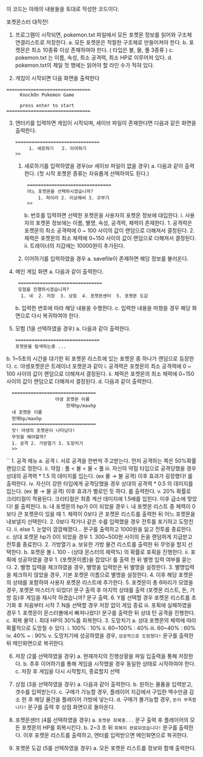 이 코드는 아래의 내용들을 토대로 작성한 코드이다.

포켓몬스터 대작전!
1. 프로그램이 시작되면, pokemon.txt 파일에서 모든 포켓몬 정보를 읽어와 구조체 연결리스트로 저장한다. 
  a. 모든 포켓몬은 적절한 구조체로 만들어져야 한다.
  b. 포켓몬은 최소 10종류 이상 존재하여야 한다. ( 타입은 불, 물, 풀 3종류 )
  c. pokemon.txt 는 이름, 속성, 최소 공격력, 최소 HP로 이루어져 있다.
  d. pokemon.txt의 제일 첫 행에는 읽어야 할 라인 수가 적혀 있다.

3. 게임이 시작되면 다음 화면을 출력한다
```
===============================
     KnockOn Pokemon Game
     
     press enter to start
===============================
```

3. 엔터키를 입력하면 게임이 시작되며, 세이브 파일이 존재한다면 다음과 같은 화면을 출력한다.
    
    ```
    ===============================
         1. 새로하기   2. 이어하기
    >>
    ```
    
    1. 새로하기를 입력하였을 경우(or 세이브 파일이 없을 경우)
        a. 다음과 같이 출력한다. (첫 시작 포켓몬 종류는 자유롭게 선택하여도 된다.)
            
            ===============================
            어느 포켓몬을 선택하시겠습니까?
            	1. 파이리 2. 이상해씨 3. 꼬부기
            >> 
            
        b. 번호를 입력하면 선택한 포켓몬을 사용자의 포켓몬 정보에 대입한다.
            i. 사용자의 포켓몬 정보에는 이름, 별명, 속성, 공격력, 체력이 존재한다.
                1. 공격력은 포켓몬의 최소 공격력에 0 ~ 100 사이의 값이 랜덤으로 더해져서 결정된다.
                2. 체력은 포켓몬의 최소 체력에 0~150 사이의 값이 랜덤으로 더해져서 결정된다.
            ii. 트레이너의 지갑에는 10000원이 추가된다.
    2. 이어하기를 입력하였을 경우
        a. savefile이 존재하면 해당 정보를 불러온다.

4. 메인 게임 화면
    a. 다음과 같이 출력한다.
        
        ===============================
        모험을 진행하시겠습니까?
         1. 네  2. 저장  3. 상점  4. 포켓몬센터  5. 포켓몬 도감

    b. 입력한 번호에 따라 해당 내용을 수행한다.
    c. 입력한 내용을 마쳤을 경우 해당 화면으로 다시 복귀하여야 한다.

5. 모험 (1을 선택하였을 경우)
  a. 다음과 같이 출력한다.
    ```
    ===============================
    포켓몬을 탐색하는중 ...
    ```
   
  b. 1~5초의 시간을 대기한 뒤 포켓몬 리스트에 있는 포켓몬 중 하나가 랜덤으로 등장한다.
  c. 야생포켓몬은 트레이너 포켓몬과 같이 
    i. 공격력은 포켓몬의 최소 공격력에 0 ~ 100 사이의 값이 랜덤으로 더해져서 결정된다.
    ii. 체력은 포켓몬의 최소 체력에 0~150 사이의 값이 랜덤으로 더해져서 결정된다.
  d. 다음과 같이 출력한다.
```
  ===============================
                  야생 포켓몬 이름
                      현재hp/maxhp
  내 포켓몬 이름
  현재hp/maxhp
  ===============================
  앗! 야생의 포켓몬이 나타났다!
  무엇을 해야할까?
  1. 공격 2. 가방열기 3. 도망치기
  >> 
```
``
    1. 공격 메뉴
      a. 공격
        i. 서로 공격을 한번씩 주고받는다. 먼저 공격하는 쪽은 50%확률 랜덤으로 정한다.
        ii. 약점 : 풀 < 불 < 물 < 풀
        iii. 자신의 약점 타입으로 공격당했을 경우 상대의 공격력 * 1.5 의 데미지를 입는다. (ex 물 → 불 공격) 이후 효과가 굉장했다! 를 출력한다.
        iv. 자신이 강한 타입에게 공격당했을 경우 상대의 공격력 * 0.5 의 데미지를 입는다. (ex 불 → 물 공격) 이후 효과가 별로인 듯  하다. 를 출력한다.
        v. 20% 확률로 크리티컬이 적용된다. 크리티컬은 최종 계산 데미지에 1.5배를 입힌다. 이후 급소에 맞았다! 를 출력한다.
      b. 내 포켓몬의 hp가 0이 되었을 경우
        i. 내 포켓몬 리스트 중 체력이 0보다 큰 포켓몬이 있을 때
          1. 체력이 0보다 큰 포켓몬 리스트를 출력한 뒤 어느 포켓몬을 내보낼지 선택한다.
          2. 0보다 작거나 같은 수를 입력했을 경우 전투를 포기하고 도망친다.
        ii. else
          1. 눈앞이 깜깜해졌다… 문구를 출력하고 1000원을 잃고 전투를 종료한다.
      c. 상대 포켓몬 hp가 0이 되었을 경우
        1. 300~500원 사이의 돈을 랜덤하게 지급받고 전투를 종료한다.
    2. 가방열기
      a. 보유한 가방 물건 리스트를 출력한 뒤 무엇을 할지 선택한다.
      b. 포켓몬 볼
        i. 100 - (상대 몬스터의 체력%) 의 확률로 포획을 진행한다.
        ii. 포획에 성공하였을 경우
          1. {포켓몬이름}을 잡았다! 를 출력 한 뒤 별명 입력 여부를 묻는다.
          2. 별명 입력을 체크하였을 경우, 별명을 입력받은 뒤 별명을 설정한다.
          3. 별명입력을 체크하지 않았을 경우, 기본 포켓몬 이름으로 별명을 설정한다.
          4. 이후 해당 포켓몬의 상태를 포함하여 사용자 포켓몬 리스트에 추가한다.
          5. 포켓몬이 총 6마리가 모였을 경우, 포켓몬 마스터가 되었다! 문구 출력 후 마지막 상태를 출력 (포켓몬 리스트, 돈, 가방 등)후 게임을 재시작 하겠습니까? 문구 출력.
          6. Y를 선택할 경우 포켓몬 리스트를 초기화 후 처음부터 시작
          7. N을 선택할 경우 저장 없이 게임 종료
        iii. 포획에 실패하였을 경우
          1. 포켓몬이 몬스터볼에서 빠져나왔다! 문구를 출력한 뒤 상대 턴 공격을 진행한다.
      c. 회복 물약
        i. 최대 HP의 30%를 회복한다.
    3. 도망치기
      a. 상대 포켓몬의 체력에 따라 확률적으로 도망칠 수 있다.
        i. 100% : 10%
        ii. 60~100% : 40%
        iii. 60~40% : 60%
        iv. 40% ~ : 90%
        v. 도망치기에 성공하였을 경우, `성공적으로 도망쳤다!` 문구를 출력한 뒤 메인화면으로 복귀한다.

6. 저장 (2를 선택하였을 경우)
  a. 현재까지의 진행상황을 파일 입출력을 통해 저장한다.
  b. 추후 이어하기를 통해 게임을 시작했을 경우 동일한 상태로 시작하여야 한다.
  c. 저장 후 게임을 다시 시작할지, 종료할지 선택

7. 상점 (3을 선택하였을 경우)
  a. 다음과 같이 출력한다.
  b. 원하는 물품을 입력받고, 갯수를 입력받는다.
  c. 구매가 가능할 경우, 플레이어 지갑에서 구입한 액수만큼 감소 한 후 해당 물건을 플레이어 가방에 넣는다.
  d. 구매가 불가능할 경우, `돈이 부족합니다!` 문구를 출력 후 상점 화면으로 돌아온다.

8. 포켓몬센터 (4를 선택하였을 경우)
  a. `포켓몬 회복중...`  문구 출력 후 플레이어의 모든 포켓몬의 HP를 회복시킨다.
  b. 2~3 초 뒤  `회복이 완료되었습니다!` 문구를 출력한다. 이후 포켓몬 리스트를 출력하고, 엔터를 입력받으면 메인화면으로 복귀한다.

9. 포켓몬 도감 (5를 선택하였을 경우)
  a. 모든 포켓몬 리스트를 정보와 함깨 출력한다.
